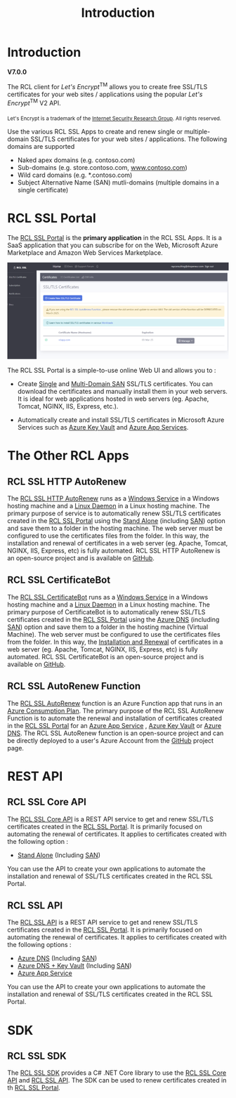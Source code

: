 ﻿---
title: Introduction
description: The RCL client for Let's Encrypt allows you to create SSL/TLS certificates for your web sites / applications using the popular Let's Encrypt V2 API.
has_children: false
nav_order: 1
---

# Introduction
**V7.0.0**

The RCL client for *Let's Encrypt*<sup>TM</sup> allows you to create free SSL/TLS certificates for your web sites / applications using the popular *Let's Encrypt*<sup>TM</sup> V2 API.

<sub>Let's Encrypt is a trademark of the [Internet Security Research Group](https://www.abetterinternet.org/). All rights reserved.</sub>

Use the various RCL SSL Apps to create and renew single or multiple-domain SSL/TLS certificates for your web sites / applications. The following domains are supported

- Naked apex domains (e.g. contoso.com)
- Sub-domains (e.g. store.contoso.com, www.contoso.com)
- Wild card domains (e.g. *.contoso.com) 
- Subject Alternative Name (SAN) mutli-domains (multiple domains in a single certificate) 

# RCL SSL Portal

The [RCL SSL Portal](../portal/portal) is the **primary application** in the RCL SSL Apps. It is a SaaS application that you can subscribe for on the Web, Microsoft Azure Marketplace and Amazon Web Services Marketplace.

![image](./images/portal/portal.PNG)

The RCL SSL Portal is a simple-to-use online Web UI and allows you to :

- Create [Single](../portal/stand-alone) and [Multi-Domain SAN](../portal/stand-alone-san) SSL/TLS certificates. You can download the certificates and manually install them in your web servers. It is ideal for web applications hosted in web servers (eg. Apache, Tomcat, NGINX, IIS, Express, etc.).

- Automatically create and install SSL/TLS certificates in Microsoft Azure Services such as [Azure Key Vault](./portal/azure-keyvault.md) and [Azure App Services](./portal/azure-appservice.md).

# The Other RCL Apps

## RCL SSL HTTP AutoRenew

The [RCL SSL HTTP AutoRenew](./httpautorenew/httpautorenew.md) runs as a [Windows Service](../certbot/windows-service) in a Windows hosting machine and a [Linux Daemon](../certbot/linux-daemon) in a Linux hosting machine. The primary purpose of service is to automatically renew SSL/TLS certificates created in the [RCL SSL Portal](./portal/portal.md) using the [Stand Alone](./portal/stand-alone.md) (including [SAN](./portal/stand-alone-san.md)) option and save them to a folder in the hosting machine. The web server must be configured to use the certificates files from the folder. In this way, the installation and renewal of certificates in a web server (eg. Apache, Tomcat, NGINX, IIS, Express, etc) is fully automated. RCL SSL HTTP AutoRenew is an open-source project and is available on [GitHub](https://github.com/rcl-ssl/RCL.SSL.CertificateBot).

## RCL SSL CertificateBot

The [RCL SSL CertificateBot](../certbot/certbot) runs as a [Windows Service](../certbot/windows-service) in a Windows hosting machine and a [Linux Daemon](../certbot/linux-daemon) in a Linux hosting machine. The primary purpose of CertificateBot is to automatically renew SSL/TLS certificates created in the [RCL SSL Portal](./portal/portal.md) using the [Azure DNS](./portal/azure-dns.md) (including [SAN](./portal/azure-dns-san.md)) option and save them to a folder in the hosting machine (Virtual Machine). The web server must be configured to use the certificates files from the folder. In this way, the [Installation and Renewal](../installations/installations) of certificates in a web server (eg. Apache, Tomcat, NGINX, IIS, Express, etc) is fully automated. RCL SSL CertificateBot is an open-source project and is available on [GitHub](https://github.com/rcl-ssl/RCL.SSL.CertificateBot).

## RCL SSL AutoRenew Function

The [RCL SSL AutoRenew](/autorenew/autorenew) function is an Azure Function app that runs in an [Azure Consumption Plan](https://docs.microsoft.com/en-us/azure/azure-functions/consumption-plan). The primary purpose of the RCL SSL AutoRenew Function is to automate the renewal and installation of certificates created in the [RCL SSL Portal](./portal/portal.md) for an [Azure App Service](./portal/azure-appservice.md) , [Azure Key Vault](./portal/azure-keyvault.md) or [Azure DNS](./portal/azure-dns.md). The RCL SSL AutoRenew function is an open-source project and can be directly deployed to a user's Azure Account from the [GitHub](https://github.com/rcl-ssl/RCL.SSL.AutoRenew.Function) project page.

# REST API 

## RCL SSL Core API

The [RCL SSL Core API](./apicore/) is a REST API service to get and renew SSL/TLS certificates created in the [RCL SSL Portal](./portal/portal.md). It is primarily focused on automating the renewal of certificates. It applies to certificates created with the following option :

- [Stand Alone](./portal/stand-alone.md) (Including [SAN](./portal/stand-alone-san.md))

You can use the API to create your own applications to automate the installation and renewal of SSL/TLS certificates created in the RCL SSL Portal.

## RCL SSL API

The [RCL SSL API](../api/api) is a REST API service to get and renew SSL/TLS certificates created in the [RCL SSL Portal](./portal/portal.md). It is primarily focused on automating the renewal of certificates. It applies to certificates created with the following options :

- [Azure DNS](./portal/azure-dns.md) (Including [SAN](./portal/azure-dns-san.md))
- [Azure DNS + Key Vault](./portal/azure-keyvault.md) (Including [SAN](./portal/azure-keyvault-san.md))
- [Azure App Service](./portal/azure-appservice.md)

You can use the API to create your own applications to automate the installation and renewal of SSL/TLS certificates created in the RCL SSL Portal.

# SDK

## RCL SSL SDK

The [RCL SSL SDK](https://github.com/rcl-ssl/RCL.SDK) provides a C# .NET Core library to use the [RCL SSL Core API](./apicore/api.md) and [RCL SSL API](./api/api.md). The SDK can be used to renew certificates created in th [RCL SSL Portal](./portal/portal.md).



